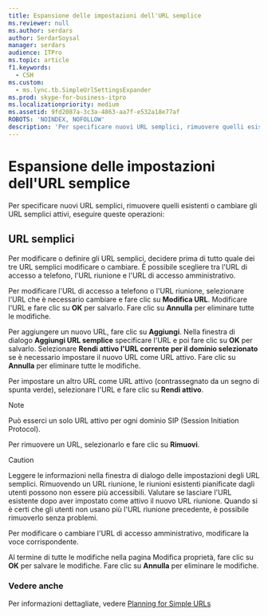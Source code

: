 ```yaml
---
title: Espansione delle impostazioni dell'URL semplice
ms.reviewer: null
ms.author: serdars
author: SerdarSoysal
manager: serdars
audience: ITPro
ms.topic: article
f1.keywords:
  - CSH
ms.custom:
  - ms.lync.tb.SimpleUrlSettingsExpander
ms.prod: skype-for-business-itpro
ms.localizationpriority: medium
ms.assetid: 9fd2087a-3c3a-4863-aa7f-e532a18e77af
ROBOTS: 'NOINDEX, NOFOLLOW'
description: 'Per specificare nuovi URL semplici, rimuovere quelli esistenti o cambiare gli URL semplici attivi, eseguire queste operazioni:'
---
```


# <a name="simple-url-settings-expander"></a>Espansione delle impostazioni dell'URL semplice

Per specificare nuovi URL semplici, rimuovere quelli esistenti o cambiare gli URL semplici attivi, eseguire queste operazioni:

## <a name="simple-urls"></a>URL semplici

Per modificare o definire gli URL semplici, decidere prima di tutto quale dei tre URL semplici modificare o cambiare. È possibile scegliere tra l'URL di accesso a telefono, l'URL riunione e l'URL di accesso amministrativo.

Per modificare l'URL di accesso a telefono o l'URL riunione, selezionare l'URL che è necessario cambiare e fare clic su **Modifica URL**. Modificare l'URL e fare clic su **OK** per salvarlo. Fare clic su **Annulla** per eliminare tutte le modifiche.

Per aggiungere un nuovo URL, fare clic su **Aggiungi**. Nella finestra di dialogo **Aggiungi URL semplice** specificare l'URL e poi fare clic su **OK** per salvarlo. Selezionare **Rendi attivo l'URL corrente per il dominio selezionato** se è necessario impostare il nuovo URL come URL attivo. Fare clic su **Annulla** per eliminare tutte le modifiche.

Per impostare un altro URL come URL attivo (contrassegnato da un segno di spunta verde), selezionare l'URL e fare clic su **Rendi attivo**.

> [!NOTE]
> Può esserci un solo URL attivo per ogni dominio SIP (Session Initiation Protocol).

Per rimuovere un URL, selezionarlo e fare clic su **Rimuovi**.

> [!CAUTION]
> Leggere le informazioni nella finestra di dialogo delle impostazioni degli URL semplici. Rimuovendo un URL riunione, le riunioni esistenti pianificate dagli utenti possono non essere più accessibili. Valutare se lasciare l'URL esistente dopo aver impostato come attivo il nuovo URL riunione. Quando si è certi che gli utenti non usano più l'URL riunione precedente, è possibile rimuoverlo senza problemi.

Per modificare o cambiare l'URL di accesso amministrativo, modificare la voce corrispondente.

Al termine di tutte le modifiche nella pagina Modifica proprietà, fare clic su **OK** per salvare le modifiche. Fare clic su **Annulla** per eliminare le modifiche.

###  <a name="see-also"></a>Vedere anche

Per informazioni dettagliate, vedere [Planning for Simple URLs](/previous-versions/office/lync-server-2013/lync-server-2013-planning-for-simple-urls)